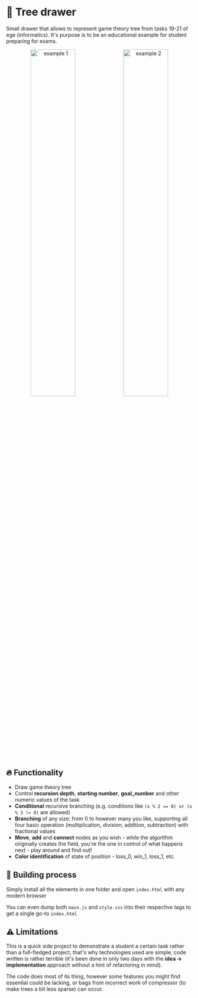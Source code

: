 # :evergreen_tree: Tree drawer

Small drawer that allows to represent game theory tree from tasks 19-21 of
ege (informatics). It's purpose is to be an educational example for student preparing for exams.

<p align="center">
<img src="https://i.imgur.com/OWeOekE.png" alt="example 1" style="width: 49%;">
<img src="https://i.imgur.com/6mvgA7V.png" alt="example 2" style="width: 49%;">
</p>

## :fire: Functionality

- Draw game theory tree
- Control **recursion depth**, **starting number**, **goal_number** and other numeric values of the task
- **Conditional** recursive branching (e.g. conditions like `(x % 2 == 0) or (x % 3 != 0)` are allowed)
- **Branching** of any size: from 0 to however many you like, supporting all four basic operation (multiplication, division, addition, subtraction) with fractional values
- **Move**, **add** and **connect** nodes as you wish - while the algorithm originally creates the field,
you're the one in control of what happens next - play around and find out!
- **Color identification** of state of position - loss_0, win_1, loss_1, etc.

## :hammer: Building process
Simply install all the elements in one folder and open `index.html` with any modern browser

You can even dump both `main.js` and `style.css` into their respective tags to get a single go-to `index.html`

## :warning: Limitations

This is a quick side project to demonstrate a student a certain task rather than a full-fledged project,
that's why technologies used are simple, code written is rather terrible (it's been done in only two days
with the **idea -> implementation** approach without a hint of refactoring in mind).

The code does most of its thing, however some features you might find essential could be lacking,
or bags from incorrect work of compressor (to make trees a bit less sparse) can occur.
